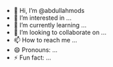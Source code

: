 - 👋 Hi, I’m @abdullahmods
- 👀 I’m interested in ...
- 🌱 I’m currently learning ...
- 💞️ I’m looking to collaborate on ...
- 📫 How to reach me ...
- 😄 Pronouns: ...
- ⚡ Fun fact: ...

<!---
abdullahmods/abdullahmods is a ✨ special ✨ repository because its `README.md` (this file) appears on your GitHub profile.
You can click the Preview link to take a look at your changes.
--->
